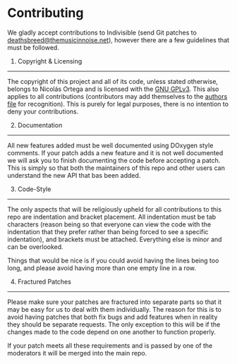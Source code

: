 Contributing
============
We gladly accept contributions to Indivisible (send Git patches to <deathsbreed@themusicinnoise.net>), however there are a few guidelines that must be followed.

1) Copyright & Licensing
------------------------
The copyright of this project and all of its code, unless stated otherwise, belongs to Nicolás Ortega and is licensed with the [GNU GPLv3](/LICENSE). This also applies to all contributions (contributors may add themselves to the [authors file](/AUTHORS.md) for recognition). This is purely for legal purposes, there is no intention to deny your contributions.

2) Documentation
----------------
All new features added must be well documented using DOxygen style comments. If your patch adds a new feature and it is not well documented we will ask you to finish documenting the code before accepting a patch. This is simply so that both the maintainers of this repo and other users can understand the new API that bas been added.

3) Code-Style
-------------
The only aspects that will be religiously upheld for all contributions to this repo are indentation and bracket placement. All indentation must be tab characters (reason being so that everyone can view the code with the indentation that they prefer rather than being forced to see a specific indentation), and brackets must be attached. Everything else is minor and can be overlooked.

Things that would be nice is if you could avoid having the lines being too long, and please avoid having more than one empty line in a row.

4) Fractured Patches
--------------------
Please make sure your patches are fractured into separate parts so that it may be easy for us to deal with them individually. The reason for this is to avoid having patches that both fix bugs and add features when in reality they should be separate requests. The only exception to this will be if the changes made to the code depend on one another to function properly.

If your patch meets all these requirements and is passed by one of the moderators it will be merged into the main repo.
